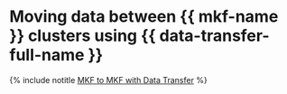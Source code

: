 # Moving data between {{ mkf-name }} clusters using {{ data-transfer-full-name }}

{% include notitle [MKF to MKF with Data Transfer](../../_tutorials/dataplatform/data-transfer-mkf-mkf.md) %}
